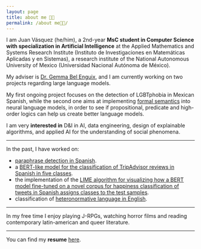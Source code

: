 ```yaml
---
layout: page
title: about me 👋🏾 
permalink: /about me👋🏾/
---
```


I am Juan Vásquez (he/him), a 2nd-year **MsC student in Computer Science with specialization in Artificial Intelligence** at the Applied Mathematics and Systems Research Institute (Instituto de Investigaciones en Matemáticas Aplicadas y en Sistemas), a research institute of the National Autonomous University of Mexico (Universidad Nacional Autónoma de México).

My adviser is [Dr. Gemma Bel Enguix](https://scholar.google.com/citations?hl=en&user=RXWYz10AAAAJ), and I am currently working on two projects regarding large language models.

My first ongoing project focuses on the detection of LGBTphobia in Mexican Spanish, while the second one aims at implementing [formal semantics](https://eecoppock.info/bootcamp/Invitation_to_formal_semantics-2022Jan18.pdf) into neural language models, in order to see if propositional, predicate and high-order logics can help us create better language models. 

I am very **interested in** D&I in AI, data engineering, design of explainable algorithms, and applied AI for the understanding of social phenomena.

---

In the past, I have worked on:

- [paraphrase detection in Spanish](https://sites.google.com/view/par-mex/home).
- a [BERT-like model for the classification of TripAdvisor reviews in Spanish in five classes](https://github.com/juanmvsa/Sentiment-Analysis-TripAdvisor-Spanish).
- the implementation of the [LIME algorithm for visualizing how a BERT model fine-tuned on a novel corpus for happiness classification of tweets in Spanish assigns classes to the test samples](https://github.com/juanmvsa/BertClassifierMultilingual).
- classification of [heteronormative language in English](https://github.com/juanmvsa/HeteroCorpus).

---

In my free time I enjoy playing J-RPGs, watching horror films and reading contemporary latin-american and queer literature.

---

You can find my **resume** [here](https://juanmvsa.github.io/docs/cv.pdf).
